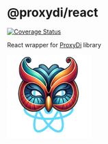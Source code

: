 # @proxydi/react

[![Coverage Status](https://coveralls.io/repos/github/proxy-di/proxydi-react/badge.svg?branch=coverage-badge)](https://coveralls.io/github/proxy-di/proxydi-react?branch=coverage-badge)

React wrapper for [ProxyDi](https://www.npmjs.com/package/proxydi) library

<img src="https://github.com/proxy-di/proxydi-react/blob/main/assets/ProxyDiReactLogo.png?raw=true" width="196">

